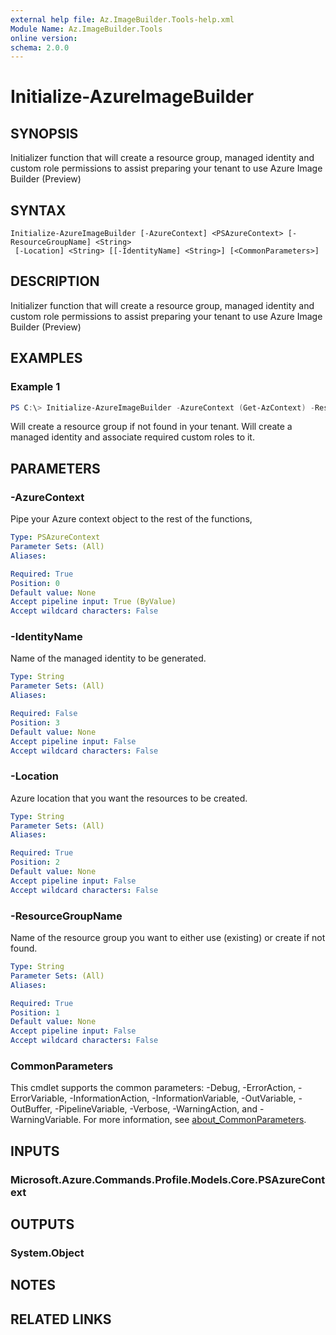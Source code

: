```yaml
---
external help file: Az.ImageBuilder.Tools-help.xml
Module Name: Az.ImageBuilder.Tools
online version:
schema: 2.0.0
---
```


# Initialize-AzureImageBuilder

## SYNOPSIS
Initializer function that will create a resource group, managed identity and custom role permissions to assist preparing your tenant to use Azure Image Builder (Preview)

## SYNTAX

```
Initialize-AzureImageBuilder [-AzureContext] <PSAzureContext> [-ResourceGroupName] <String>
 [-Location] <String> [[-IdentityName] <String>] [<CommonParameters>]
```

## DESCRIPTION
Initializer function that will create a resource group, managed identity and custom role permissions to assist preparing your tenant to use Azure Image Builder (Preview)

## EXAMPLES

### Example 1
```powershell
PS C:\> Initialize-AzureImageBuilder -AzureContext (Get-AzContext) -ResourceGroupName <ResourceGroupName> -Location <Location> -IdentityName <IdentityName>
```

Will create a resource group if not found in your tenant. Will create a managed identity and associate required custom roles to it.

## PARAMETERS

### -AzureContext
Pipe your Azure context object to the rest of the functions,

```yaml
Type: PSAzureContext
Parameter Sets: (All)
Aliases:

Required: True
Position: 0
Default value: None
Accept pipeline input: True (ByValue)
Accept wildcard characters: False
```

### -IdentityName
Name of the managed identity to be generated.

```yaml
Type: String
Parameter Sets: (All)
Aliases:

Required: False
Position: 3
Default value: None
Accept pipeline input: False
Accept wildcard characters: False
```

### -Location
Azure location that you want the resources to be created.

```yaml
Type: String
Parameter Sets: (All)
Aliases:

Required: True
Position: 2
Default value: None
Accept pipeline input: False
Accept wildcard characters: False
```

### -ResourceGroupName
Name of the resource group you want to either use (existing) or create if not found.

```yaml
Type: String
Parameter Sets: (All)
Aliases:

Required: True
Position: 1
Default value: None
Accept pipeline input: False
Accept wildcard characters: False
```

### CommonParameters
This cmdlet supports the common parameters: -Debug, -ErrorAction, -ErrorVariable, -InformationAction, -InformationVariable, -OutVariable, -OutBuffer, -PipelineVariable, -Verbose, -WarningAction, and -WarningVariable. For more information, see [about_CommonParameters](http://go.microsoft.com/fwlink/?LinkID=113216).

## INPUTS

### Microsoft.Azure.Commands.Profile.Models.Core.PSAzureContext

## OUTPUTS

### System.Object
## NOTES

## RELATED LINKS
